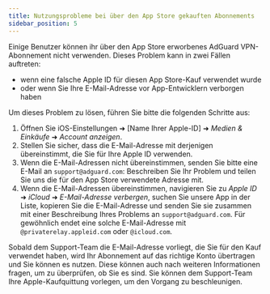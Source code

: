 ```yaml
---
title: Nutzungsprobleme bei über den App Store gekauften Abonnements
sidebar_position: 5
---
```


Einige Benutzer können ihr über den App Store erworbenes AdGuard VPN-Abonnement nicht verwenden. Dieses Problem kann in zwei Fällen auftreten:

- wenn eine falsche Apple ID für diesen App Store-Kauf verwendet wurde
- oder wenn Sie Ihre E-Mail-Adresse vor App-Entwicklern verborgen haben

Um dieses Problem zu lösen, führen Sie bitte die folgenden Schritte aus:

1. Öffnen Sie iOS-Einstellungen ➜ [Name Ihrer Apple-ID] ➜ *Medien & Einkäufe* ➜ *Account anzeigen*.
1. Stellen Sie sicher, dass die E-Mail-Adresse mit derjenigen übereinstimmt, die Sie für Ihre Apple ID verwenden.
1. Wenn die E-Mail-Adressen nicht übereinstimmen, senden Sie bitte eine E-Mail an `support@adguard.com`: Beschreiben Sie Ihr Problem und teilen Sie uns die für den App Store verwendete Adresse mit.
1. Wenn die E-Mail-Adressen übereinstimmen, navigieren Sie zu *Apple ID* ➜ *iCloud* ➜ *E-Mail-Adresse verbergen*, suchen Sie unsere App in der Liste, kopieren Sie die E-Mail-Adresse und senden Sie sie zusammen mit einer Beschreibung Ihres Problems an `support@adguard.com`. Für gewöhnlich endet eine solche E-Mail-Adresse mit `@privaterelay.appleid.com` oder `@icloud.com`.

Sobald dem Support-Team die E-Mail-Adresse vorliegt, die Sie für den Kauf verwendet haben, wird Ihr Abonnement auf das richtige Konto übertragen und Sie können es nutzen. Diese können auch nach weiteren Informationen fragen, um zu überprüfen, ob Sie es sind. Sie können dem Support-Team Ihre Apple-Kaufquittung vorlegen, um den Vorgang zu beschleunigen.
